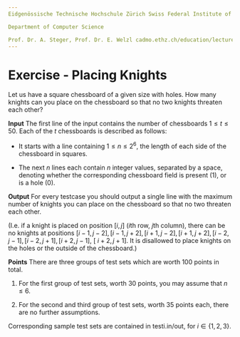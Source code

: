 ```yaml
---
Eidgenössische Technische Hochschule Zürich Swiss Federal Institute of Technology Zurich Algorithms Lab HS22

Department of Computer Science

Prof. Dr. A. Steger, Prof. Dr. E. Welzl cadmo.ethz.ch/education/lectures/HS22/algolab
---
```


# Exercise - Placing Knights

Let us have a square chessboard of a given size with holes. How many knights can you place on the chessboard so that no two knights threaten each other?

**Input** The first line of the input contains the number of chessboards $1 \leqslant t \leqslant 50$. Each of the $t$ chessboards is described as follows:

- It starts with a line containing $1 \leqslant n \leqslant 2^{6}$, the length of each side of the chessboard in squares.

- The next $n$ lines each contain $n$ integer values, separated by a space, denoting whether the corresponding chessboard field is present (1), or is a hole (0).

**Output** For every testcase you should output a single line with the maximum number of knights you can place on the chessboard so that no two threaten each other.

(I.e. if a knight is placed on position $[i, j]$ ($i$th row, $j$th column), there can be no knights at positions $[i-1, j-2],[i-1, j+2],[i+1, j-2],[i+1, j+2],[i-2, j-1],[i-2, j+1],[i+2, j-1]$, [ $i+2, j+1]$. It is disallowed to place knights on the holes or the outside of the chessboard.)

**Points** There are three groups of test sets which are worth 100 points in total.

1. For the first group of test sets, worth 30 points, you may assume that $n \leqslant 6$.

2. For the second and third group of test sets, worth 35 points each, there are no further assumptions.

Corresponding sample test sets are contained in testi.in/out, for $i \in\{1,2,3\}$.
